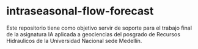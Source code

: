 # intraseasonal-flow-forecast
Este repositorio tiene como objetivo servir de soporte para el trabajo final de la asignatura IA aplicada a geociencias del posgrado de Recursos Hidraulicos
de la Universidad Nacional sede Medellín.
